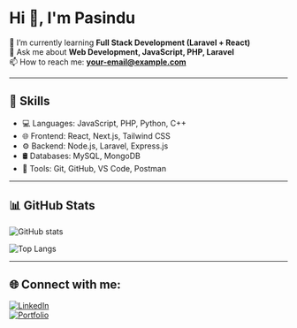 # Hi 👋, I'm Pasindu

🌱 I’m currently learning **Full Stack Development (Laravel + React)**  
💬 Ask me about **Web Development, JavaScript, PHP, Laravel**  
📫 How to reach me: **your-email@example.com**  

---

## 🚀 Skills
- 💻 Languages: JavaScript, PHP, Python, C++
- 🌐 Frontend: React, Next.js, Tailwind CSS
- ⚙️ Backend: Node.js, Laravel, Express.js
- 🛢️ Databases: MySQL, MongoDB
- 🧰 Tools: Git, GitHub, VS Code, Postman

---

## 📊 GitHub Stats
![GitHub stats](https://github-readme-stats.vercel.app/api?username=PawanMP&show_icons=true&theme=radical)

![Top Langs](https://github-readme-stats.vercel.app/api/top-langs/?username=PawanMP&layout=compact&theme=radical)

---

## 🌐 Connect with me:
[![LinkedIn](https://img.shields.io/badge/LinkedIn-blue?logo=linkedin&logoColor=white)](https://linkedin.com/in/your-profile)  
[![Portfolio](https://img.shields.io/badge/Portfolio-black?logo=vercel&logoColor=white)](https://yourportfolio.com)  
